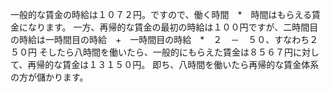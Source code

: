 一般的な賃金の時給は１０７２円。ですので、働く時間　*　時間はもらえる賃金になります。
一方、再帰的な賃金の最初の時給は１００円ですが、二時間目の時給は一時間目の時給　+　一時間目の時給　*　２　－　５０、すなわち２５０円
そしたら八時間を働いたら、一般的にもらえた賃金は８５６７円に対して、再帰的な賃金は１３１５０円。
即ち、八時間を働いたら再帰的な賃金体系の方が儲かります。